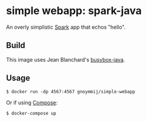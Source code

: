 # simple webapp: spark-java

An overly simplistic [Spark](http://sparkjava.com/) app that echos "hello".

## Build

This image uses Jean Blanchard's [busybox-java](https://github.com/jeanblanchard/docker-busybox-java).

## Usage

```console
$ docker run -dp 4567:4567 gnoymmij/simple-webapp
```

Or if using [Compose](https://github.com/docker/compose):
```console
$ docker-compose up
```

